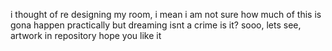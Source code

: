 i thought of re designing my room,
i mean i am not sure how much of this is gona happen practically but dreaming isnt a crime is it?
sooo, lets see, artwork in repository 
hope you like it
